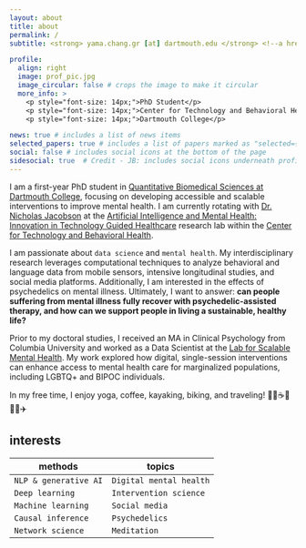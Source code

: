 ```yaml
---
layout: about
title: about
permalink: /
subtitle: <strong> yama.chang.gr [at] dartmouth.edu </strong> <!--a href='#'>Affiliations</a--> 

profile:
  align: right
  image: prof_pic.jpg
  image_circular: false # crops the image to make it circular
  more_info: >
    <p style="font-size: 14px;">PhD Student</p>
    <p style="font-size: 14px;">Center for Technology and Behavioral Health</p>
    <p style="font-size: 14px;">Dartmouth College</p>

news: true # includes a list of news items
selected_papers: true # includes a list of papers marked as "selected={true}"
social: false # includes social icons at the bottom of the page
sidesocial: true  # Credit - JB: includes social icons underneath profile picture
---
```


I am a first-year PhD student in [Quantitative Biomedical Sciences at Dartmouth College](https://geiselmed.dartmouth.edu/qbs/), focusing on developing accessible and scalable interventions to improve mental health. I am currently rotating with [Dr. Nicholas Jacobson](https://www.nicholasjacobson.com/) at the [Artificial Intelligence and Mental Health: Innovation in Technology Guided Healthcare](https://geiselmed.dartmouth.edu/jacobsonlab/) research lab within the [Center for Technology and Behavioral Health](https://www.c4tbh.org/).

I am passionate about `data science` and `mental health`. My interdisciplinary research leverages computational techniques to analyze behavioral and language data from mobile sensors, intensive longitudinal studies, and social media platforms. Additionally, I am interested in the effects of psychedelics on mental illness. Ultimately, I want to answer: **can people suffering from mental illness fully recover with psychedelic-assisted therapy, and how can we support people in living a sustainable, healthy life?**

Prior to my doctoral studies, I received an MA in Clinical Psychology from Columbia University and worked as a Data Scientist at the [Lab for Scalable Mental Health](https://www.schleiderlab.org/). My work explored how digital, single-session interventions can enhance access to mental health care for marginalized populations, including LGBTQ+ and BIPOC individuals. 

In my free time, I enjoy yoga, coffee, kayaking, biking, and traveling! :lotus_position_woman::coffee::canoe::biking_woman::airplane:

## interests

| **methods**                              | **topics**                        |
|------------------------------------------|-----------------------------------------|
| `NLP & generative AI` | `Digital mental health`                             |
| `Deep learning`       | `Intervention science`                      |
| `Machine learning`                         | `Social media`                |
| `Causal inference`                         | `Psychedelics`                            |
| `Network science`                         | `Meditation`                            |

<br/>